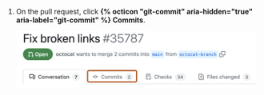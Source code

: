 1. On the pull request, click **{% octicon "git-commit" aria-hidden="true" aria-label="git-commit" %} Commits**.

   ![Screenshot of the title and tabs on a pull request. The "Commits" tab is outlined in dark orange.](/assets/images/help/pull_requests/pull-request-tabs-commits.png)
